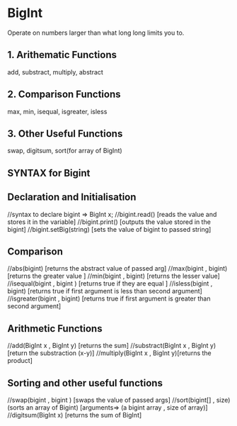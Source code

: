 # BigInt
Operate on numbers larger than what long long limits you to.
## 1. Arithematic Functions 
add, substract, multiply, abstract
## 2. Comparison Functions
max, min, isequal, isgreater, isless
## 3. Other Useful Functions
swap, digitsum, sort(for array of BigInt)

## SYNTAX for Bigint

## Declaration and Initialisation
//syntax to declare bigint => BigInt x;
//bigint.read() [reads the value and stores it in the variable]
//bigint.print() [outputs the value stored in the bigint]
//bigint.setBig(string) [sets the value of bigint to passed string]

## Comparison
//abs(bigint) [returns the abstract value of passed arg]
//max(bigint , bigint) [returns the greater value ]
//min(bigint , bigint) [returns the lesser value]
//isequal(bigint , bigint ) [returns true if they are equal ]
//isless(bigint , bigint) [returns true if first argument is less than second argument]
//isgreater(bigint , bigint) [returns true if first argument is greater than second argument]

## Arithmetic Functions
//add(BigInt x , BigInt y) [returns the sum]
//substract(BigInt x , BigInt y)[return the substraction (x-y)]
//multiply(BigInt x , BigInt y)[returns the product]

## Sorting and other useful functions
//swap(bigint , bigint ) [swaps the value of passed args]
//sort(bigint[] , size) (sorts an array of Bigint) [arguments=> (a bigint array , size of array)]
//digitsum(BigInt x) [returns the sum of BigInt]
